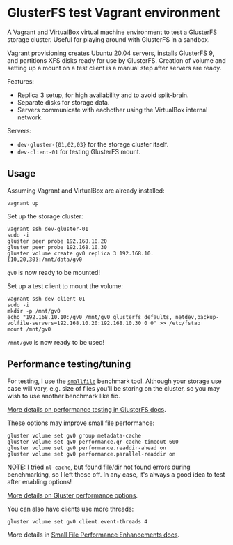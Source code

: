 # GlusterFS test Vagrant environment

A Vagrant and VirtualBox virtual machine environment to test a GlusterFS storage cluster.
Useful for playing around with GlusterFS in a sandbox.

Vagrant provisioning creates Ubuntu 20.04 servers, installs GlusterFS 9, and partitions XFS disks ready for use by GlusterFS.
Creation of volume and setting up a mount on a test client is a manual step after servers are ready.

Features:

* Replica 3 setup, for high availability and to avoid split-brain.
* Separate disks for storage data.
* Servers communicate with eachother using the VirtualBox internal network.

Servers:

* `dev-gluster-{01,02,03}` for the storage cluster itself.
* `dev-client-01` for testing GlusterFS mount.

## Usage

Assuming Vagrant and VirtualBox are already installed:

```
vagrant up
```

Set up the storage cluster:

```
vagrant ssh dev-gluster-01
sudo -i
gluster peer probe 192.168.10.20
gluster peer probe 192.168.10.30
gluster volume create gv0 replica 3 192.168.10.{10,20,30}:/mnt/data/gv0
```

`gv0` is now ready to be mounted!

Set up a test client to mount the volume:

```
vagrant ssh dev-client-01
sudo -i
mkdir -p /mnt/gv0
echo "192.168.10.10:/gv0 /mnt/gv0 glusterfs defaults,_netdev,backup-volfile-servers=192.168.10.20:192.168.10.30 0 0" >> /etc/fstab
mount /mnt/gv0
```

`/mnt/gv0` is now ready to be used!

## Performance testing/tuning

For testing, I use the [`smallfile`](https://github.com/distributed-system-analysis/smallfile) benchmark tool.
Although your storage use case will vary, e.g. size of files you'll be storing on the cluster, so you may wish to use another benchmark like fio.

[More details on performance testing in GlusterFS docs](https://docs.gluster.org/en/latest/Administrator-Guide/Performance-Testing/).

These options may improve small file performance:

```
gluster volume set gv0 group metadata-cache
gluster volume set gv0 performance.qr-cache-timeout 600
gluster volume set gv0 performance.readdir-ahead on
gluster volume set gv0 performance.parallel-readdir on
```

NOTE: I tried `nl-cache`, but found file/dir not found errors during benchmarking, so I left those off. In any
case, it's always a good idea to test after enabling options!

[More details on Gluster performance options](https://docs.gluster.org/en/latest/Administrator-Guide/Performance-Tuning/).

You can also have clients use more threads:

```
gluster volume set gv0 client.event-threads 4
```

More details in [Small File Performance Enhancements docs](https://access.redhat.com/documentation/en-us/red_hat_gluster_storage/3.1/html/administration_guide/small_file_performance_enhancements).
